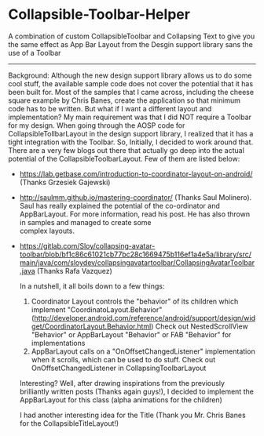 # Collapsible-Toolbar-Helper
A combination of custom CollapsibleToolbar and Collapsing Text to give you the same effect as App Bar Layout from the Desgin support library sans the use of a Toolbar
____
 Background:
  Although the new design support library allows us to do some cool stuff, the available sample code
  does not cover the potential that it has been built for. Most of the samples that I came across,
  including the cheese square example by Chris Banes, create the application so that minimum code has to be written.
  But what if I want a different layout and implementation? 
  My main requirement was that I did NOT require a Toolbar for my design. When going through the AOSP code for 
  CollapsibleTollbarLayout in the design support library, I realized that it has a tight integration with the Toolbar.
  So, Initially, I decided to work around that. There are a very few blogs out there that actually go deep into the actual potential 
  of the CollapsibleToolbarLayout. Few of them are listed below:
  
 - https://lab.getbase.com/introduction-to-coordinator-layout-on-android/ (Thanks Grzesiek Gajewski)
 - http://saulmm.github.io/mastering-coordinator/ (Thanks Saul Molinero).
  Saul has really explained the potential of the co-ordinator and AppBarLayout. For more   information,  read his post. He has also thrown in samples and managed to create some       
  complex layouts.
- https://gitlab.com/Sloy/collapsing-avatar-toolbar/blob/bf1c86c61021cb77bc28c1669475b116ef1a4e5a/library/src/main/java/com/sloydev/collapsingavatartoolbar/CollapsingAvatarToolbar.java
  (Thanks Rafa Vazquez)
 
  In a nutshell, it all boils down to a few things:
  1.   Coordinator Layout controls the "behavior" of its children which implement "CoordinatoLayout.Behavior"
       (http://developer.android.com/reference/android/support/design/widget/CoordinatorLayout.Behavior.html)
       Check out NestedScrollView "Behavior" or AppBarLayout "Behavior" or FAB "Behavior" for implementations
  2.   AppBarLayout calls on a "OnOffsetChangedListener" implementation when it scrolls, which can be used
       to do stuff. Check out OnOffsetChangedListener in CollapsingToolbarLayout
 
  Interesting? Well, after drawing inspirations from the previously brilliantly written posts (Thanks again
  guys!), I decided to implement the AppBarLayout for this class (alpha animations for the children)
 
  I had another interesting idea for the Title (Thank you Mr. Chris Banes for the CollapsibleTitleLayout!)
